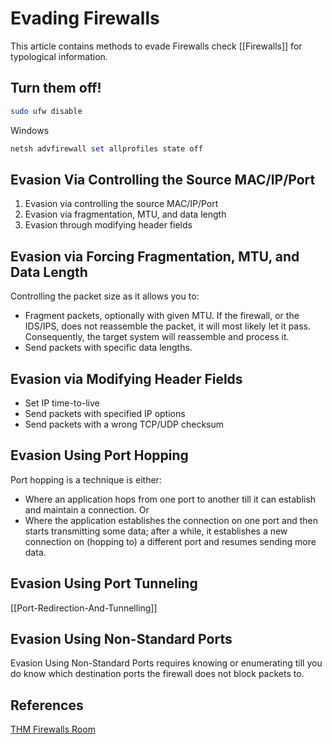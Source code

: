 # Evading Firewalls

This article contains methods to evade Firewalls check [[Firewalls]] for typological information.

## Turn them off!

```bash
sudo ufw disable
```
Windows
```powershell
netsh advfirewall set allprofiles state off
```

## Evasion Via Controlling the Source MAC/IP/Port

1.  Evasion via controlling the source MAC/IP/Port
2.  Evasion via fragmentation, MTU, and data length
3.  Evasion through modifying header fields

## Evasion via Forcing Fragmentation, MTU, and Data Length

Controlling the packet size as it allows you to:

-   Fragment packets, optionally with given MTU. If the firewall, or the IDS/IPS, does not reassemble the packet, it will most likely let it pass. Consequently, the target system will reassemble and process it.
-   Send packets with specific data lengths.

## Evasion via Modifying Header Fields

-   Set IP time-to-live
-   Send packets with specified IP options
-   Send packets with a wrong TCP/UDP checksum

## Evasion Using Port Hopping

Port hopping is a technique is either:
- Where an application hops from one port to another till it can establish and maintain a connection.
Or
- Where the application establishes the connection on one port and then starts transmitting some data; after a while, it establishes a new connection on (hopping to) a different port and resumes sending more data.

##  Evasion Using Port Tunneling

[[Port-Redirection-And-Tunnelling]]

## Evasion Using Non-Standard Ports

Evasion Using Non-Standard Ports requires knowing or enumerating till you do know which destination ports the firewall does not block packets to. 


## References

[THM Firewalls Room](https://tryhackme.com/room/redteamfirewalls)